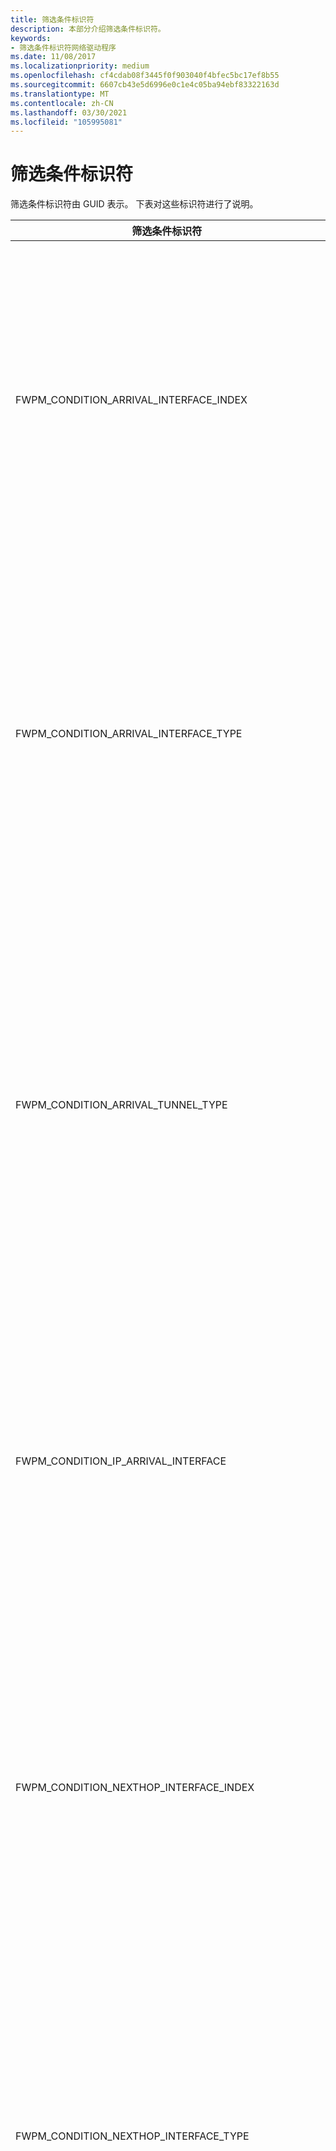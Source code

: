 ```yaml
---
title: 筛选条件标识符
description: 本部分介绍筛选条件标识符。
keywords:
- 筛选条件标识符网络驱动程序
ms.date: 11/08/2017
ms.localizationpriority: medium
ms.openlocfilehash: cf4cdab08f3445f0f903040f4bfec5bc17ef8b55
ms.sourcegitcommit: 6607cb43e5d6996e0c1e4c05ba94ebf83322163d
ms.translationtype: MT
ms.contentlocale: zh-CN
ms.lasthandoff: 03/30/2021
ms.locfileid: "105995081"
---
```

# <a name="filtering-condition-identifiers"></a>筛选条件标识符

筛选条件标识符由 GUID 表示。 下表对这些标识符进行了说明。

|筛选条件标识符|说明|
|----|----|
|FWPM_CONDITION_ARRIVAL_INTERFACE_INDEX|网络堆栈枚举的到达网络接口的索引。</br>WFP 使用到达接口来匹配此条件。 到达接口是在执行弱主机或转发之前，从网络进入 IP 堆栈入站之前，数据包看到的第一个接口。</br>出于重新授权目的，这种情况是不对称的，因为它本身就是入站条件。 这意味着，当延伸响应出站数据包上的入站连接时，WFP 将对此条件使用空值。</br>若要处理重新授权，必须使用第二个筛选器。 此第二个筛选器可以允许或阻止空值，也可以使用在这种情况下具有有效值的不同条件。 如果到达接口条件，接口条件的下一个跃点类将在出站数据包上具有有效接口。</br>请注意，此功能仅在 Windows Server 2008 R2、Windows 7 和更高版本的 Windows 中可用。|
|FWPM_CONDITION_ARRIVAL_INTERFACE_TYPE|由 Internet 分配的编号颁发机构 (IANA) 定义的到达网络接口的类型。 有关详细信息，请参阅 [IANAifType 定义](https://www.iana.org/assignments/ianaiftype-mib/ianaiftype-mib)。</br>WFP 使用到达接口来匹配此条件。 到达接口是在执行弱主机或转发之前，从网络进入 IP 堆栈入站之前，数据包看到的第一个接口。</br>出于重新授权目的，这种情况是不对称的，因为它本身就是入站条件。 这意味着，当延伸响应出站数据包上的入站连接时，WFP 将对此条件使用空值。</br>若要处理重新授权，必须使用第二个筛选器。 此第二个筛选器可以允许或阻止空值，也可以使用在这种情况下具有有效值的不同条件。 如果到达接口条件，接口条件的下一个跃点类将在出站数据包上具有有效接口。</br>请注意，这只在 Windows Server 2008 R2、Windows 7 和更高版本的 Windows 中 v。|
|FWPM_CONDITION_ARRIVAL_TUNNEL_TYPE|如果 IF_TYPE_TUNNEL [IP_ADAPTER_ADDRESSES](/windows/win32/api/iptypes/ns-iptypes-ip_adapter_addresses_lh) 结构的 IfType 成员，则为隧道使用的封装方法。 隧道类型由 IANA 定义。 有关详细信息，请参阅 [IANAifType 定义](https://www.iana.org/assignments/ianaiftype-mib/ianaiftype-mib) 和 Windows SDK [IP 帮助器](./ip-helper.md) 文档。</br>WFP 使用到达接口来匹配此条件。 到达接口是在执行弱主机或转发之前，从网络进入 IP 堆栈入站之前，数据包看到的第一个接口。</br>出于重新授权目的，这种情况是不对称的，因为它本身就是入站条件。 这意味着，当延伸响应出站数据包上的入站连接时，WFP 将对此条件使用空值。</br>若要处理重新授权，必须使用第二个筛选器。 此第二个筛选器可以允许或阻止空值，也可以使用在这种情况下具有有效值的不同条件。 如果到达接口条件，接口条件的下一个跃点类将在出站数据包上具有有效接口。</br>请注意，此功能仅在 Windows Server 2008 R2、Windows 7 和更高版本的 Windows 中可用。|
|FWPM_CONDITION_IP_ARRIVAL_INTERFACE|与到达 IP 地址关联的网络接口的 [LUID](/windows-hardware/drivers/ddi/igpupvdev/ns-igpupvdev-_luid) 。</br>WFP 使用到达接口来匹配此条件。 到达接口是在执行弱主机或转发之前，从网络进入 IP 堆栈入站之前，数据包看到的第一个接口。</br>出于重新授权目的，这种情况是不对称的，因为它本身就是入站条件。 这意味着，当延伸响应出站数据包上的入站连接时，WFP 将对此条件使用空值。</br>若要处理重新授权，必须使用第二个筛选器。 此第二个筛选器可以允许或阻止空值，也可以使用在这种情况下具有有效值的不同条件。 如果到达接口条件，接口条件的下一个跃点类将在出站数据包上具有有效接口。</br>请注意，此功能仅在 Windows Server 2008 R2、Windows 7 和更高版本的 Windows 中可用。|
|FWPM_CONDITION_NEXTHOP_INTERFACE_INDEX|网络堆栈枚举的到达网络接口的索引。</br>WFP 使用下一个跃点接口来匹配此条件。 下一个跃点接口是在执行弱主机或转发后，将 IP 堆栈向网络传出之前，数据包所看到的最后一个接口。</br>出于重新授权目的，这种情况是不对称的，因为它是固有的出站条件。 这意味着，当延伸响应入站数据包上的出站连接时，WFP 将对此条件使用空值。</br>若要处理重新授权，必须使用第二个筛选器。 此第二个筛选器可以允许或阻止空值，也可以使用在这种情况下具有有效值的不同条件。 对于下一个跃点接口条件，接口条件的到达类将在入站数据包上具有有效接口。</br>请注意，此功能仅在 Windows Server 2008 R2、Windows 7 和更高版本的 Windows 中可用。|
|FWPM_CONDITION_NEXTHOP_INTERFACE_TYPE|由 Internet 分配的编号颁发机构 (IANA) 定义的到达网络接口的类型。 有关详细信息，请参阅 [IANAifType 定义](https://www.iana.org/assignments/ianaiftype-mib/ianaiftype-mib)。</br>WFP 使用下一个跃点接口来匹配此条件。 下一个跃点接口是在执行弱主机或转发后，将 IP 堆栈向网络传出之前，数据包所看到的最后一个接口。</br>出于重新授权目的，这种情况是不对称的，因为它是固有的出站条件。 这意味着，当延伸响应入站数据包上的出站连接时，WFP 将对此条件使用空值。</br>若要处理重新授权，必须使用第二个筛选器。 此第二个筛选器可以允许或阻止空值，也可以使用在这种情况下具有有效值的不同条件。 对于下一个跃点接口条件，接口条件的到达类将在入站数据包上具有有效接口。</br>请注意，此功能仅在 Windows Server 2008 R2、Windows 7 和更高版本的 Windows 中可用。|
|FWPM_CONDITION_NEXTHOP_TUNNEL_TYPE|如果 IF_TYPE_TUNNEL [**IP_ADAPTER_ADDRESSES**](/windows/win32/api/iptypes/ns-iptypes-ip_adapter_addresses_lh)结构的 **IfType** 成员，则为隧道使用的封装方法。 隧道类型由 IANA 定义。 有关详细信息，请参阅 [IANAifType 定义](https://www.iana.org/assignments/ianaiftype-mib/ianaiftype-mib) 和 Windows SDK [IP 帮助器](./ip-helper.md) 文档。</br>WFP 使用下一个跃点接口来匹配此条件。 下一个跃点接口是在执行弱主机或转发后，将 IP 堆栈向网络传出之前，数据包所看到的最后一个接口。</br>出于重新授权目的，这种情况是不对称的，因为它是固有的出站条件。 这意味着，当延伸响应入站数据包上的出站连接时，WFP 将对此条件使用空值。</br>若要处理重新授权，必须使用第二个筛选器。 此第二个筛选器可以允许或阻止空值，也可以使用在这种情况下具有有效值的不同条件。 对于下一个跃点接口条件，接口条件的到达类将在入站数据包上具有有效接口。</br>请注意，此功能仅在 Windows Server 2008 R2、Windows 7 和更高版本的 Windows 中可用。|
|FWPM_CONDITION_IP_NEXTHOP_INTERFACE|与到达 IP 邮件关联的网络接口的[LUID](/windows-hardware/drivers/ddi/igpupvdev/ns-igpupvdev-_luid)</br>WFP 使用下一个跃点接口来匹配此条件。 下一个跃点接口是在执行弱主机或转发后，将 IP 堆栈向网络传出之前，数据包所看到的最后一个接口。</br>出于重新授权目的，这种情况是不对称的，因为它是固有的出站条件。 这意味着，当延伸响应入站数据包上的出站连接时，WFP 将对此条件使用空值。</br>若要处理重新授权，必须使用第二个筛选器。 此第二个筛选器可以允许或阻止空值，也可以使用在这种情况下具有有效值的不同条件。 对于下一个跃点接口条件，接口条件的到达类将在入站数据包上具有有效接口。</br>请注意，此功能仅在 Windows Server 2008 R2、Windows 7 和更高版本的 Windows 中可用。|
|FWPM_CONDITION_IP_LOCAL_ADDRESS|本地 IP 地址。|
|FWPM_CONDITION_IP_REMOTE_ADDRESS|远程 IP 地址。|
|FWPM_CONDITION_IP_SOURCE_ADDRESS|转发的数据包的源 IP 地址。|
|FWPM_CONDITION_IP_DESTINATION_ADDRESS|转发的数据包的目标 IP 地址。|
|FWPM_CONDITION_IP_LOCAL_ADDRESS_TYPE|本地 IP 地址类型。 可能的条件值为：</br>- NlatUnspecified</br>- NlatUnicast</br>- NlatAnycast</br>- NlatMulticast</br>- NlatBroadcast|
|FWPM_CONDITION_IP_DESTINATION_ADDRESS_TYPE|目标 IP 地址类型。 可能的条件值为：</br>- NlatUnspecified</br>- NlatUnicast</br>- NlatAnycast</br>- NlatMulticast</br>- NlatBroadcast|
|FWPM_CONDITION_IP_LOCAL_INTERFACE|与本地 IP 地址关联的网络接口的 LUID。|
|FWPM_CONDITION_IP_FORWARD_INTERFACE|要向其发送数据包的网络接口的 LUID。|
|FWPM_CONDITION_IP_PROTOCOL|[RFC 1700](https://tools.ietf.org/html/rfc1700)中指定的 IP 协议号。|
|FWPM_CONDITION_IP_LOCAL_PORT|本地传输协议端口号。|
|FWPM_CONDITION_IP_REMOTE_PORT|远程传输协议端口号。|
|FWPM_CONDITION_ICMP_TYPE|在 [RFC 792](https://tools.ietf.org/html/rfc792)中指定的 "ICMP 类型" 字段。|
|FWPM_CONDITION_ICMP_CODE|在 [RFC 792](https://tools.ietf.org/html/rfc792)中指定的 "ICMP 代码" 字段。|
|FWPM_CONDITION_EMBEDDED_LOCAL_ADDRESS_TYPE|在 ICMP 数据包中嵌入的本地 IP 地址类型。 可能的条件值为：</br>- NlatUnspecified</br>- NlatUnicast</br>- NlatAnycast</br>- NlatMulticast</br>- NlatBroadcast|
|FWPM_CONDITION_EMBEDDED_REMOTE_ADDRESS|嵌入 ICMP 数据包的远程 IP 地址。|
|FWPM_CONDITION_EMBEDDED_PROTOCOL|在 ICMP 数据包中嵌入的 IP 协议号，如 [RFC 1700](https://tools.ietf.org/html/rfc1700)中所指定。|
|FWPM_CONDITION_EMBEDDED_LOCAL_PORT|在 ICMP 数据包中嵌入的本地传输协议端口号。|
|FWPM_CONDITION_EMBEDDED_REMOTE_PORT|在 ICMP 数据包中嵌入的远程传输协议端口号。|
|FWPM_CONDITION_FLAGS|筛选条件标志的组合的按位 "或"。 有关可能的标志的信息，请参阅 [筛选条件标志](filtering-condition-flags.md)。|
|FWPM_CONDITION_DIRECTION|数据报流量或数据流的方向。 可能的条件值为：</br>-FWP_DIRECTION_INBOUND</br>-FWP_DIRECTION_OUTBOUND</br></br>在数据报数据层和流数据包层中，此条件指定数据包的方向。</br>在流层和 ALE 流建立的层中，此条件指定连接的方向 (例如，本地应用程序启动连接时，入站数据包 FWPM_CONDITION_DIRECTION 设置为 FWP_DIRECTION_OUTBOUND) 。|
|FWPM_CONDITION_INTERFACE_INDEX|网络堆栈枚举的网络接口的索引。|
|FWPM_CONDITION_INTERFACE_TYPE|网络接口的总线类型。|
|FWPM_CONDITION_SUB_INTERFACE_INDEX|由网络堆栈枚举的逻辑网络接口的索引。|
|FWPM_CONDITION_SOURCE_INTERFACE_INDEX|网络堆栈枚举的转发数据包的源网络接口的索引。|
|FWPM_CONDITION_SOURCE_SUB_INTERFACE_INDEX|网络堆栈枚举的转发数据包的源逻辑网络接口的索引。|
|FWPM_CONDITION_DESTINATION_INTERFACE_INDEX|网络堆栈枚举的转发数据包的目标网络接口的索引。|
|FWPM_CONDITION_DESTINATION_SUB_INTERFACE_INDEX|网络堆栈枚举的转发数据包的目标逻辑网络接口的索引。|
|FWPM_CONDITION_ALE_APP_ID|应用程序的完整路径。|
|FWPM_CONDITION_ALE_USER_ID|本地用户的标识。|
|FWPM_CONDITION_ALE_REMOTE_USER_ID|远程用户的标识。|
|FWPM_CONDITION_ALE_REMOTE_MACHINE_ID|远程计算机的标识。|
|FWPM_CONDITION_ALE_PROMISCUOUS_MODE|允许或拒绝的原始套接字模式。 可能的条件值为：</br>-SIO_RCVALL</br>-SIO_RCVALL_IGMPMCAST</br>-SIO_RCVALL_MCAST</br>有关这些原始套接字模式的说明，请参阅 Microsoft Windows SDK 文档中的 [WSAIoctl](/windows/win32/api/winsock2/nf-winsock2-wsaioctl) 。|
|FWPM_CONDITION_ALE_SIO_FIREWALL_SYSTEM_PORT|保留以供内部使用。|
|FWPM_CONDITION_ALE_NAP_CONTEXT|保留以供内部使用。|
|FWPM_CONDITION_REMOTE_USER_TOKEN|远程用户的标识。|
|FWPM_CONDITION_RPC_IF_UUID|RPC 接口的 UUID。|
|FWPM_CONDITION_RPC_IF_VERSION|RPC 接口的版本。|
|FWPM_CONDITION_RCP_IF_FLAG|保留以供内部使用。|
|FWPM_CONDITION_DCOM_APP_ID|COM 应用程序的标识。|
|FWPM_CONDITION_IMAGE_NAME|应用程序的名称。|
|FWPM_CONDITION_RPC_PROTOCOL|RPC 协议。 可能的条件值为：</br>-RPC_PROTSEQ_TCP</br>-RPC_PROTSEQ_HTTP</br>-RPC_PROTSEQ_NMP|
|FWPM_CONDITION_RPC_AUTH_TYPE|身份验证服务类型。 有关身份验证服务类型的详细信息，请参阅 Windows SDK 文档的 RPC 部分中的 [身份验证-服务常量](/windows/desktop/Rpc/authentication-service-constants) 。|
|FWPM_CONDITION_RPC_AUTH_LEVEL|身份验证服务级别。 有关身份验证服务级别的详细信息，请参阅 Windows SDK 文档的 RPC 部分中的 [身份验证级别常量](/windows/desktop/Rpc/authentication-level-constants) 。|
|FWPM_CONDITION_SEC_ENCRYPT_ALGORITHM|基于证书的安全服务提供程序接口 (SSPI) 加密算法。|
|FWPM_CONDITION_SEC_KEY_SIZE|基于证书的安全服务提供程序接口 (SSPI) 加密密钥大小。|
|FWPM_CONDITION_IP_LOCAL_ADDRESS_V4|本地 IPv4 地址。|
|FWPM_CONDITION_IP_LOCAL_ADDRESS_V6|本地 IPv6 地址。|
|FWPM_CONDITION_PIPE|远程命名管道的名称。|
|FWPM_CONDITION_IP_REMOTE_ADDRESS_V4|远程 IPv4 地址。|
|FWPM_CONDITION_IP_REMOTE_ADDRESS_V6|远程 IPv6 地址。|
|FWPM_CONDITION_PROCESS_WITH_RPC_IF_UUID|具有 RPC 接口的进程的 UUID。|
|FWPM_CONDITION_RPC_EP_VALUE|保留以供内部使用。|
|FWPM_CONDITION_RPC_EP_FLAGS|保留以供内部使用。|
|FWPM_CONDITION_CLIENT_TOKEN|使用 RpcProxy 时客户端的标识。|
|FWPM_CONDITION_RPC_SERVER_NAME|RPC 服务器的名称（使用 RpcProxy 时）。|
|FWPM_CONDITION_RPC_SERVER_PORT|使用 RpcProxy 时 RPC 服务器上的端口。|
|FWPM_CONDITION_RPC_PROXY_AUTH_TYPE|RPC 代理身份验证服务类型。 有关身份验证服务类型的详细信息，请参阅 Windows SDK 文档的 RPC 部分中的 [身份验证-服务常量](/windows/desktop/Rpc/authentication-service-constants) 。|
|FWPM_CONDITION_TUNNEL_TYPE|隧道使用的封装方法。|
|FWPM_CONDITION_CLIENT_CERT_KEY_LENGTH|安全套接字层 (SSL) 客户端证书中的密钥长度。|
|FWPM_CONDITION_CLIENT_CERT_OID| (OID) 客户端证书中的对象标识符。|
|FWPM_CONDITION_INTERFACE_MAC_ADDRESS|发送或接收网络接口的物理地址。</br>**注意** 在 windows 8、Windows Server 2012 和更高版本的 Windows 中受支持。|
|FWPM_CONDITION_MAC_LOCAL_ADDRESS|本地网络接口的物理地址。 对于入站流量，这是帧中的目标 MAC 地址。 对于出站流量，这是帧的源 MAC 地址。</br>**注意**  在 windows 8、Windows Server 2012 和更高版本的 Windows 中受支持。|
|FWPM_CONDITION_MAC_REMOTE_ADDRESS|远程网络接口的物理地址。 对于入站流量，这是帧中的源 MAC 地址。 对于出站流量，这是帧的目标 MAC 地址。</br>**注意**  在 windows 8、Windows Server 2012 和更高版本的 Windows 中受支持。|
|FWPM_CONDITION_ETHER_TYPE|MAC 帧中指示的类型。 对于 IPv4 流量，此值为0x800，对于 IPv6 流量为0x86DD，对于 ARP 流量为0x806。  所有可能的值在 ntddndis 中定义为 NDIS_ETH_TYPE_Xxx。|
|FWPM_CONDITION_VLAN_ID|以太网 SNAP 标头中 VLAN 的标识符。</br>**注意**  在 windows 8、Windows Server 2012 和更高版本的 Windows 中受支持。|
|FWPM_CONDITION_NDIS_PORT|标识微型端口适配器端口的端口号。</br>**注意**  在 windows 8、Windows Server 2012 和更高版本的 Windows 中受支持。|
|FWPM_CONDITION_NDIS_MEDIA_TYPE|指定为 [NDIS_MEDIUM](/windows-hardware/drivers/ddi/ntddndis/ne-ntddndis-_ndis_medium) 枚举值之一的 NDIS 介质的类型。</br>**注意**  在 windows 8、Windows Server 2012 和更高版本的 Windows 中受支持。|
|FWPM_CONDITION_NDIS_PHYSICAL_MEDIA_TYPE|指定为 NDIS_PHYSICAL_MEDIUM 枚举值之一的通信接口的物理介质的类型。</br>**注意**  在 windows 8、Windows Server 2012 和更高版本的 Windows 中受支持。|
|FWPM_CONDITION_L2_FLAGS|用于 MAC 层的筛选条件标志组合的按位 "或"。 有关可能的标志的信息，请参阅 [筛选条件 L2 标志](filtering-condition-l2-flags.md)。</br>**注意**  在 windows 8、Windows Server 2012 和更高版本的 Windows 中受支持。|
|FWPM_CONDITION_MAC_LOCAL_ADDRESS_TYPE|本地 MAC 地址的链接类型。 这是在 FwpmTypes 中的 [DL_ADDRESS_TYPE](/windows/win32/api/fwpmtypes/ne-fwpmtypes-dl_address_type) 枚举中定义的值之一。</br>**注意**  在 windows 8、Windows Server 2012 和更高版本的 Windows 中受支持。|
|FWPM_CONDITION_MAC_REMOTE_ADDRESS_TYPE|远程 MAC 地址的链接类型。 这是在 FwpmTypes 中的 [DL_ADDRESS_TYPE](/windows/win32/api/fwpmtypes/ne-fwpmtypes-dl_address_type) 枚举中定义的值之一。</br>**注意**  在 windows 8、Windows Server 2012 和更高版本的 Windows 中受支持。|
|FWPM_CONDITION_INTERFACE|与本地 MAC 地址关联的网络接口的 LUID。</br>**注意**  在 windows 8、Windows Server 2012 和更高版本的 Windows 中受支持。|
|FWPM_CONDITION_ALE_PACKAGE_ID|AppContainer 受限包的安全标识符 (SID) 。</br>**注意**  在 windows 8、Windows Server 2012 和更高版本的 Windows 中受支持。|
|FWPM_CONDITION_MAC_SOURCE_ADDRESS|创建 MAC 帧的网络接口的物理地址。</br>**注意**  在 windows 8、Windows Server 2012 和更高版本的 Windows 中受支持。|
|FWPM_CONDITION_MAC_DESTINATION_ADDRESS|帧的目标网络接口的物理地址。</br>**注意**  在 windows 8、Windows Server 2012 和更高版本的 Windows 中受支持。|
|FWPM_CONDITION_MAC_SOURCE_ADDRESS_TYPE|创建该帧的接口的 MAC 地址的链接类型。 这是在 FwpmTypes 中的 [DL_ADDRESS_TYPE](/windows/win32/api/fwpmtypes/ne-fwpmtypes-dl_address_type) 枚举中定义的值之一。</br>**注意**  在 windows 8、Windows Server 2012 和更高版本的 Windows 中受支持。|
|FWPM_CONDITION_MAC_DESTINATION_ADDRESS_TYPE|帧的目标接口的 MAC 地址的链接类型。 这是在 FwpmTypes 中的 [DL_ADDRESS_TYPE](/windows/win32/api/fwpmtypes/ne-fwpmtypes-dl_address_type) 枚举中定义的值之一。</br>**注意**  在 windows 8、Windows Server 2012 和更高版本的 Windows 中受支持。|
|FWPM_CONDITION_IP_SOURCE_PORT|传输协议源端口号。</br>**注意**  在 windows 8、Windows Server 2012 和更高版本的 Windows 中受支持。|
|FWPM_CONDITION_IP_DESTINATION_PORT|传输协议目标端口号。</br>**注意**  在 windows 8、Windows Server 2012 和更高版本的 Windows 中受支持。|
|FWPM_CONDITION_VSWITCH_ID|虚拟交换机的 GUID。</br>**注意**  在 windows 8、Windows Server 2012 和更高版本的 Windows 中受支持。|
|FWPM_CONDITION_VSWITCH_NETWORK_TYPE|与虚拟交换机关联的网络的类型。 这是在 FwpTypes 中的 [FWP_VSWITCH_NETWORK_TYPE](/windows/win32/api/fwptypes/ne-fwptypes-fwp_vswitch_network_type) 枚举中定义的值之一。</br>**注意**  在 windows 8 和更高版本的 Windows 中受支持。|
|FWPM_CONDITION_VSWITCH_SOURCE_INTERFACE_ID|创建该帧的虚拟交换机的接口的 GUID。</br>**注意**  在 windows 8、Windows Server 2012 和更高版本的 Windows 中受支持。|
|FWPM_CONDITION_VSWITCH_DESTINATION_INTERFACE_ID|帧所指向的虚拟交换机的接口的 GUID。</br>**注意**  在 windows 8 和更高版本的 Windows 中受支持。|
|FWPM_CONDITION_VSWITCH_SOURCE_INTERFACE_TYPE|创建该帧的虚拟交换机接口的类型。 这是在 Ntddndis 中的 [NDIS_NIC_SWITCH_TYPE](/windows-hardware/drivers/ddi/ntddndis/ne-ntddndis-_ndis_nic_switch_type) 枚举中定义的值之一。</br>**注意**  在 windows 8、Windows Server 2012 和更高版本的 Windows 中受支持。|
|FWPM_CONDITION_VSWITCH_DESTINATION_INTERFACE_TYPE|帧的目标虚拟交换机接口的类型。 这是在 Ntddndis 中的 [NDIS_NIC_SWITCH_TYPE](/windows-hardware/drivers/ddi/ntddndis/ne-ntddndis-_ndis_nic_switch_type) 枚举中定义的值之一。</br>**注意**  在 windows 8、Windows Server 2012 和更高版本的 Windows 中受支持。|
|FWPM_CONDITION_VSWITCH_SOURCE_VM_ID|VSwitch 源虚拟机的唯一标识符。</br>**注意**  在 windows 8、Windows Server 2012 和更高版本的 Windows 中受支持。|
|FWPM_CONDITION_VSWITCH_DESTINATION_VM_ID|VSwitch 目标虚拟机的唯一标识符。</br>**注意**  在 windows 8、Windows Server 2012 和更高版本的 Windows 中受支持。|
|FWPM_CONDITION_VSWITCH_TENANT_NETWORK_ID|VSwitch 网络的唯一标识符。 不能与 VLAN_IDs 结合使用。</br>**注意**  在 windows 8、Windows Server 2012 和更高版本的 Windows 中受支持。|
|FWPM_CONDITION_ALE_PACKAGE_ID|应用容器 (SID) 的安全标识符。</br>**注意**  在 windows 8、Windows Server 2012 和更高版本的 Windows 中受支持。|
|FWPM_CONDITION_ALE_ORIGINAL_APP_ID|在从代理更改之前，应用程序的原始完整路径。  请注意，如果不涉及代理，则该代理将与 FWPM_CONDITION_ALE_APP_ID 相同。</br>**注意**  在 windows 8、Windows Server 2012 和更高版本的 Windows 中受支持。|
|FWPM_CONDITION_QM_MODE|快速模式 (QM) 模式。</br>**注意**  在 windows 8、Windows Server 2012 和更高版本的 Windows 中受支持。|
